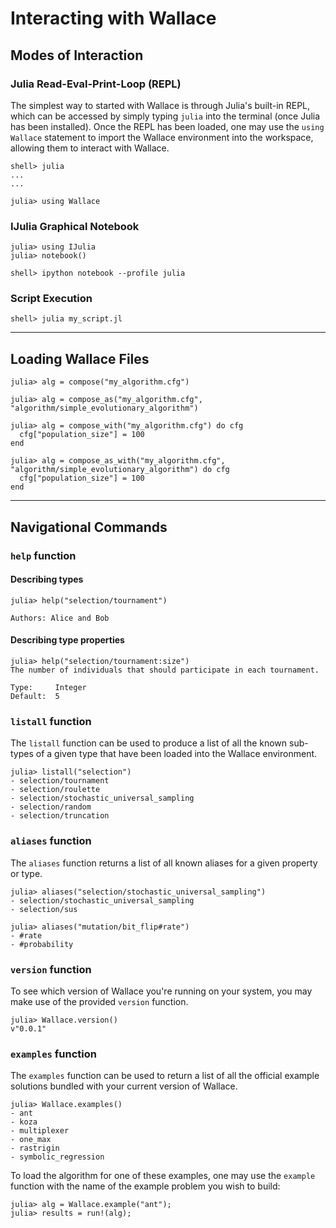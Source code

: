 # Interacting with Wallace

## Modes of Interaction

### Julia Read-Eval-Print-Loop (REPL)

The simplest way to started with Wallace is through Julia's built-in REPL, which can
be accessed by simply typing `julia` into the terminal (once Julia has been
installed). Once the REPL has been loaded, one may use the `using Wallace` statement
to import the Wallace environment into the workspace, allowing them to interact
with Wallace.

```
shell> julia
...
...

julia> using Wallace
```

### IJulia Graphical Notebook

```
julia> using IJulia
julia> notebook()
```

```
shell> ipython notebook --profile julia
```


### Script Execution

```
shell> julia my_script.jl
```

-------------------------------------------------------------------

## Loading Wallace Files

```
julia> alg = compose("my_algorithm.cfg")
```

```
julia> alg = compose_as("my_algorithm.cfg", "algorithm/simple_evolutionary_algorithm")
```

```
julia> alg = compose_with("my_algorithm.cfg") do cfg
  cfg["population_size"] = 100
end

julia> alg = compose_as_with("my_algorithm.cfg", "algorithm/simple_evolutionary_algorithm") do cfg
  cfg["population_size"] = 100
end
```
-------------------------------------------------------------------

## Navigational Commands

### `help` function

#### Describing types

```
julia> help("selection/tournament")

Authors: Alice and Bob
```

#### Describing type properties

```
julia> help("selection/tournament:size")
The number of individuals that should participate in each tournament.

Type:     Integer
Default:  5
```

### `listall` function

The `listall` function can be used to produce a list of all the known
sub-types of a given type that have been loaded into the Wallace
environment.

```
julia> listall("selection")
- selection/tournament
- selection/roulette
- selection/stochastic_universal_sampling
- selection/random
- selection/truncation
```

### `aliases` function
The `aliases` function returns a list of all known aliases for a given property
or type.

```
julia> aliases("selection/stochastic_universal_sampling")
- selection/stochastic_universal_sampling
- selection/sus

julia> aliases("mutation/bit_flip#rate")
- #rate
- #probability
```

### `version` function

To see which version of Wallace you're running on your system, you may make use
of the provided `version` function.

```
julia> Wallace.version()
v"0.0.1"
```

### `examples` function
The `examples` function can be used to return a list of all the official
example solutions bundled with your current version of Wallace.

```
julia> Wallace.examples()
- ant
- koza
- multiplexer
- one_max
- rastrigin
- symbolic_regression
```

To load the algorithm for one of these examples, one may use the
`example` function with the name of the example problem you wish to build:

```
julia> alg = Wallace.example("ant");
julia> results = run!(alg);
```
